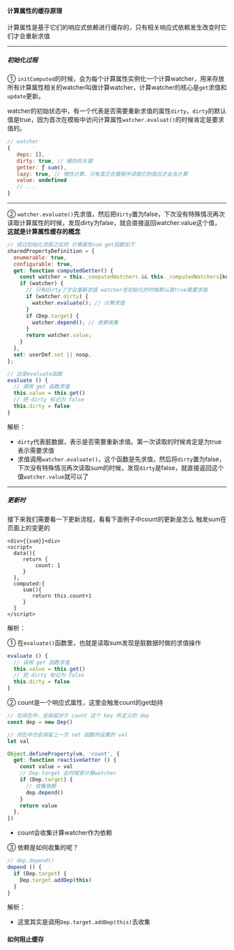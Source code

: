#### 计算属性的缓存原理

计算属性是基于它们的响应式依赖进行缓存的，只有相关响应式依赖发生改变时它们才会重新求值

---

##### 初始化过程

① `initComputed`的时候，会为每个计算属性实例化一个计算watcher，用来存放所有计算属性相关的watcher叫做计算watcher，计算watcher的核心是`get`求值和`update`更新。

watcher的初始状态中，有一个代表是否需要重新求值的属性`dirty`，`dirty`的默认值是true，因为首次在模板中访问计算属性`watcher.evaluat()`的时候肯定是要求值的。

```javascript
// watcher
{
   deps: [],
   dirty: true, // 缓存的关键
   getter: ƒ sum(),
   lazy: true, // 惰性计算，只有真正在模板中读取它的值后才会去计算
   value: undefined
   // ... 
}
```

---

② `watcher.evaluate()`先求值，然后把`dirty`置为false，下次没有特殊情况再次读取计算属性的时候，发现dirty为false，就会直接返回watcher.value这个值，**这就是计算属性缓存的概念**

```javascript
// 经过初始化流程之后的 计算属性sum get函数如下
sharedPropertyDefinition = {
  enumerable: true,
  configurable: true,
  get: function computedGetter() {
    const watcher = this._computedWatchers && this._computedWatchers[key];
    if (watcher) {
      // 只有dirty了才会重新求值 watcher在初始化的时候默认是true需要求值
      if (watcher.dirty) {
        watcher.evaluate(); // 计算求值
      }
      if (Dep.target) {
        watcher.depend(); // 依赖收集
      }
      return watcher.value;
    }
  },
  set: userDef.set || noop,
};

// 这是evaluate函数
evaluate () {
  // 调用 get 函数求值
  this.value = this.get()
  // 把 dirty 标记为 false
  this.dirty = false
}
```

解析：

+ `dirty`代表脏数据，表示是否需要重新求值。第一次读取的时候肯定是为true表示需要求值
+ 求值调用`watcher.evaluate()`，这个函数是先求值，然后将`dirty`置为false，下次没有特殊情况再次读取sum的时候，发现`dirty`是false，就直接返回这个值`watcher.value`就可以了

---

##### 更新时

接下来我们需要看一下更新流程，看看下面例子中count的更新是怎么 触发sum在页面上的变更的

```vue
<div>{{sum}}<div>
<script>
  data(){
     return {
         count: 1
     } 
  },
  computed:{
     sum(){
        return this.count+1 
     } 
  }    
</script>    
```

解析：

①  在`evaluate()`函数里，也就是读取sum发现是脏数据时做的求值操作

```javascript
evaluate () {
  // 调用 get 函数求值
  this.value = this.get()
  // 把 dirty 标记为 false
  this.dirty = false
}
```













































② count是一个响应式属性，这里会触发count的get劫持

```javascript
// 在闭包中，会保留对于 count 这个 key 所定义的 dep
const dep = new Dep()

// 闭包中也会保留上一次 set 函数所设置的 val
let val

Object.defineProperty(vm, 'count', {
  get: function reactiveGetter () {
    const value = val
    // Dep.target 此时就是计算watcher
    if (Dep.target) {
      // 收集依赖
      dep.depend()
    }
    return value
  },
})
```

+ count会收集计算watcher作为依赖

③ 依赖是如何收集的呢？

```javascript
// dep.depend()
depend () {
  if (Dep.target) {
    Dep.target.addDep(this)
  }
}
```

解析：

+ 这里其实是调用`Dep.target.addDep(this)`去收集





#### 如何阻止缓存

